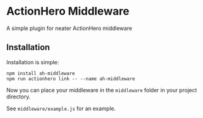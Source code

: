 # ActionHero Middleware
A simple plugin for neater ActionHero middleware

## Installation

Installation is simple:

```
npm install ah-middleware
npm run actionhero link -- --name ah-middleware
```

Now you can place your middleware in the ```middleware``` folder in your project directory.

See ```middleware/example.js``` for an example.
